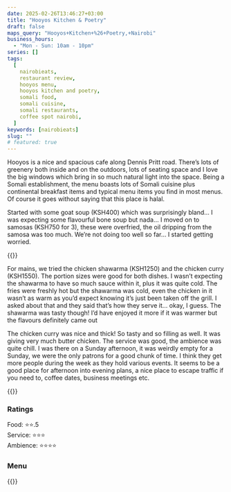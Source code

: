 ```yaml
---
date: 2025-02-26T13:46:27+03:00
title: "Hooyos Kitchen & Poetry"
draft: false
maps_query: "Hooyos+Kitchen+%26+Poetry,+Nairobi"
business_hours:
  - "Mon - Sun: 10am - 10pm"
series: []
tags:
  [
    nairobieats,
    restaurant review,
    hooyos menu,
    hooyos kitchen and poetry,
    somali food,
    somali cuisine,
    somali restaurants,
    coffee spot nairobi,
  ]
keywords: [nairobieats]
slug: ""
# featured: true
---
```


Hooyos is a nice and spacious cafe along Dennis Pritt road. There’s lots of greenery both inside and on the outdoors, lots of seating space and I love the big windows which bring in so much natural light into the space. Being a Somali establishment, the menu boasts lots of Somali cuisine plus continental breakfast items and typical menu items you find in most menus. Of course it goes without saying that this place is halal.

Started with some goat soup (KSH400) which was surprisingly bland… I was expecting some flavourful bone soup but nada… I moved on to samosas (KSH750 for 3), these were overfried, the oil dripping from the samosa was too much. We’re not doing too well so far… I started getting worried.

{{<image-gallery key="hooyos" titles="hooyos01 hooyos02 hooyos03 hooyos04">}}

For mains, we tried the chicken shawarma (KSH1250) and the chicken curry (KSH1550). The portion sizes were good for both dishes. I wasn’t expecting the shawarma to have so much sauce within it, plus it was quite cold. The fries were freshly hot but the shawarma was cold, even the chicken in it wasn’t as warm as you’d expect knowing it’s just been taken off the grill. I asked about that and they said that’s how they serve it… okay, I guess. The shawarma was tasty though! I’d have enjoyed it more if it was warmer but the flavours definitely came out

The chicken curry was nice and thick! So tasty and so filling as well. It was giving very much butter chicken. The service was good, the ambience was quite chill. I was there on a Sunday afternoon, it was weirdly empty for a Sunday, we were the only patrons for a good chunk of time. I think they get more people during the week as they hold various events. It seems to be a good place for afternoon into evening plans, a nice place to escape traffic if you need to, coffee dates, business meetings etc.

{{<image-gallery key="hooyos" titles="hooyos05 hooyos06 hooyos07 hooyos08">}}

### Ratings

Food: ⭐️⭐️.5<br>
Service: ⭐️️⭐️⭐️<br>
Ambience: ⭐⭐️⭐️⭐️<br>

### Menu

{{<remote-image-gallery key="hooyos-menu">}}

